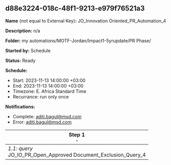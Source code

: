 ## d88e3224-018c-48f1-9213-e979f76521a3

**Name** (not equal to External Key)**:** JO_Innovation Oriented_PR_Automation_4

**Description:** n/a

**Folder:** my automations/MOTF-Jordan/Impact1-5yrupdate/PR Phase/

**Started by:** Schedule

**Status:** Ready

**Schedule:**

* Start: 2023-11-13 14:00:00 +03:00
* End: 2023-11-13 14:00:00 +03:00
* Timezone: E. Africa Standard Time
* Recurrance: run only once

**Notifications:**

* Complete: aditi.bagul@msd.com
* Error: aditi.bagul@msd.com

| Step 1<br>_<small>-</small>_ |
| --- |
| _1.1: query_<br>JO_IO_PR_Open_Approved Document_Exclusion_Query_4 |
